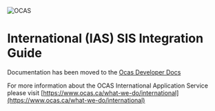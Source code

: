 ![OCAS](https://az184419.vo.msecnd.net/ocas/Attachments/NewItems/ocas-logo_20160913204156_0.png)

International (IAS) SIS Integration Guide
========================================

Documentation has been moved to the [Ocas Developer Docs](https://developer.ocas.ca/international-sis/)

For more information about the OCAS International Application Service please visit
[https://www.ocas.ca/what-we-do/international](https://www.ocas.ca/what-we-do/international)

